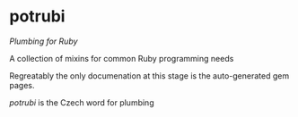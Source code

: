 # potrubi #

*Plumbing for Ruby*

A collection of mixins for common Ruby programming needs

Regreatably the only documenation at this stage is the auto-generated gem pages.

*potrubi* is the Czech word for plumbing